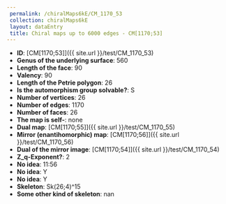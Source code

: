 ```yaml
--- 
 permalink: /chiralMaps6kE/CM_1170_53 
 collection: chiralMaps6kE
 layout: dataEntry
 title: Chiral maps up to 6000 edges - CM[1170;53]
---
```


- **ID**: [CM[1170;53]]({{ site.url }}/test/CM_1170_53)
- **Genus of the underlying surface**: 560
- **Length of the face**: 90
- **Valency**: 90
- **Length of the Petrie polygon**: 26
- **Is the automorphism group solvable?**: S
- **Number of vertices**: 26
- **Number of edges**: 1170
- **Number of faces**: 26
- **The map is self-**: none
- **Dual map**: [CM[1170;55]]({{ site.url }}/test/CM_1170_55)
- **Mirror (enantihomorphic) map**: [CM[1170;56]]({{ site.url }}/test/CM_1170_56)
- **Dual of the mirror image**: [CM[1170;54]]({{ site.url }}/test/CM_1170_54)
- **Z_q-Exponent?**: 2
- **No idea**:  11:56
- **No idea**: Y
- **No idea**: Y
- **Skeleton**: Sk(26;4)^15
- **Some other kind of skeleton**: nan
